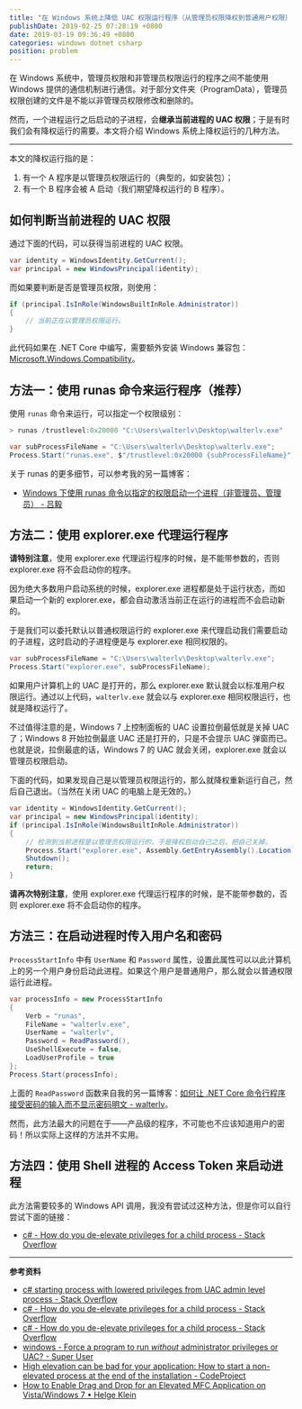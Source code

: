 ```yaml
---
title: "在 Windows 系统上降低 UAC 权限运行程序（从管理员权限降权到普通用户权限）"
publishDate: 2019-02-25 07:28:19 +0800
date: 2019-03-19 09:36:49 +0800
categories: windows dotnet csharp
position: problem
---
```


在 Windows 系统中，管理员权限和非管理员权限运行的程序之间不能使用 Windows 提供的通信机制进行通信。对于部分文件夹（ProgramData），管理员权限创建的文件是不能以非管理员权限修改和删除的。

然而，一个进程运行之后启动的子进程，会**继承当前进程的 UAC 权限**；于是有时我们会有降权运行的需要。本文将介绍 Windows 系统上降权运行的几种方法。

---

本文的降权运行指的是：

1. 有一个 A 程序是以管理员权限运行的（典型的，如安装包）；
1. 有一个 B 程序会被 A 启动（我们期望降权运行的 B 程序）。

<div id="toc"></div>

## 如何判断当前进程的 UAC 权限

通过下面的代码，可以获得当前进程的 UAC 权限。

```csharp
var identity = WindowsIdentity.GetCurrent();
var principal = new WindowsPrincipal(identity);
```

而如果要判断是否是管理员权限，则使用：

```csharp
if (principal.IsInRole(WindowsBuiltInRole.Administrator))
{
    // 当前正在以管理员权限运行。
}
```

此代码如果在 .NET Core 中编写，需要额外安装 Windows 兼容包：[Microsoft.Windows.Compatibility](https://www.nuget.org/packages/Microsoft.Windows.Compatibility)。

## 方法一：使用 runas 命令来运行程序（推荐）

使用 `runas` 命令来运行，可以指定一个权限级别：

```powershell
> runas /trustlevel:0x20000 "C:\Users\walterlv\Desktop\walterlv.exe"
```

```csharp
var subProcessFileName = "C:\Users\walterlv\Desktop\walterlv.exe";
Process.Start("runas.exe", $"/trustlevel:0x20000 {subProcessFileName}");
```

关于 runas 的更多细节，可以参考我的另一篇博客：

- [Windows 下使用 runas 命令以指定的权限启动一个进程（非管理员、管理员） - 吕毅](/post/start-process-in-a-specific-trust-level)

## 方法二：使用 explorer.exe 代理运行程序

**请特别注意**，使用 explorer.exe 代理运行程序的时候，是不能带参数的，否则 explorer.exe 将不会启动你的程序。

因为绝大多数用户启动系统的时候，explorer.exe 进程都是处于运行状态，而如果启动一个新的 explorer.exe，都会自动激活当前正在运行的进程而不会启动新的。

于是我们可以委托默认以普通权限运行的 explorer.exe 来代理启动我们需要启动的子进程，这时启动的子进程便是与 explorer.exe 相同权限的。

```csharp
var subProcessFileName = "C:\Users\walterlv\Desktop\walterlv.exe";
Process.Start("explorer.exe", subProcessFileName);
```

如果用户计算机上的 UAC 是打开的，那么 explorer.exe 默认就会以标准用户权限运行。通过以上代码，`walterlv.exe` 就会以与 explorer.exe 相同权限运行，也就是降权运行了。

不过值得注意的是，Windows 7 上控制面板的 UAC 设置拉倒最低就是关掉 UAC 了；Windows 8 开始拉倒最底 UAC 还是打开的，只是不会提示 UAC 弹窗而已。也就是说，拉倒最底的话，Windows 7 的 UAC 就会关闭，explorer.exe 就会以管理员权限启动。

下面的代码，如果发现自己是以管理员权限运行的，那么就降权重新运行自己，然后自己退出。（当然在关闭 UAC 的电脑上是无效的。）

```csharp
var identity = WindowsIdentity.GetCurrent();
var principal = new WindowsPrincipal(identity);
if (principal.IsInRole(WindowsBuiltInRole.Administrator))
{
    // 检测到当前进程是以管理员权限运行的，于是降权启动自己之后，把自己关掉。
    Process.Start("explorer.exe", Assembly.GetEntryAssembly().Location);
    Shutdown();
    return;
}
```

**请再次特别注意**，使用 explorer.exe 代理运行程序的时候，是不能带参数的，否则 explorer.exe 将不会启动你的程序。

## 方法三：在启动进程时传入用户名和密码

`ProcessStartInfo` 中有 `UserName` 和 `Password` 属性，设置此属性可以以此计算机上的另一个用户身份启动此进程。如果这个用户是普通用户，那么就会以普通权限运行此进程。

```csharp
var processInfo = new ProcessStartInfo
{
    Verb = "runas",
    FileName = "walterlv.exe",
    UserName = "walterlv",
    Password = ReadPassword(),
    UseShellExecute = false,
    LoadUserProfile = true
};
Process.Start(processInfo);
```

上面的 `ReadPassword` 函数来自我的另一篇博客：[如何让 .NET Core 命令行程序接受密码的输入而不显示密码明文 - walterlv](/post/input-password-with-mask-in-cli)。

然而，此方法最大的问题在于——产品级的程序，不可能也不应该知道用户的密码！所以实际上这样的方法并不实用。

## 方法四：使用 Shell 进程的 Access Token 来启动进程

此方法需要较多的 Windows API 调用，我没有尝试过这种方法，但是你可以自行尝试下面的链接：

- [c# - How do you de-elevate privileges for a child process - Stack Overflow](https://stackoverflow.com/a/49997055/6233938)

---

**参考资料**

- [c# starting process with lowered privileges from UAC admin level process - Stack Overflow](https://stackoverflow.com/q/7870319/6233938)
- [c# - How do you de-elevate privileges for a child process - Stack Overflow](https://stackoverflow.com/q/1173630/6233938)
- [c# - How do you de-elevate privileges for a child process - Stack Overflow](https://stackoverflow.com/a/49997055/6233938)
- [windows - Force a program to run *without* administrator privileges or UAC? - Super User](https://superuser.com/q/171917/940098)
- [High elevation can be bad for your application: How to start a non-elevated process at the end of the installation - CodeProject](https://www.codeproject.com/Articles/18946/High-elevation-can-be-bad-for-your-application-How)
- [How to Enable Drag and Drop for an Elevated MFC Application on Vista/Windows 7 • Helge Klein](https://helgeklein.com/blog/2010/03/how-to-enable-drag-and-drop-for-an-elevated-mfc-application-on-vistawindows-7/)
